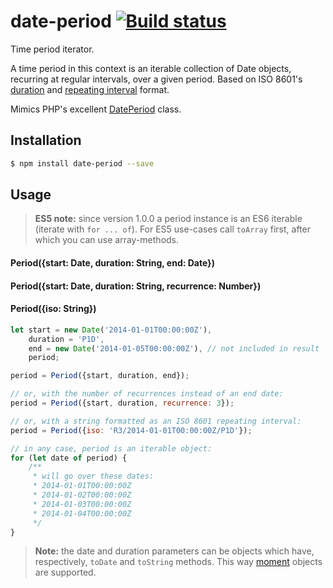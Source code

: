 date-period [![Build status](https://api.travis-ci.org/smhg/date-period.png)](https://travis-ci.org/smhg/date-period)
======
Time period iterator.

A time period in this context is an iterable collection of Date objects, recurring at regular intervals, over a given period. Based on ISO 8601's [duration](https://en.wikipedia.org/wiki/ISO_8601#Durations) and [repeating interval](https://en.wikipedia.org/wiki/ISO_8601#Repeating_intervals) format.

Mimics PHP's excellent [DatePeriod](http://www.php.net/manual/en/class.dateperiod.php) class.

## Installation
```bash
$ npm install date-period --save
```

## Usage
> **ES5 note:** since version 1.0.0 a period instance is an ES6 iterable (iterate with `for ... of`). For ES5 use-cases call `toArray` first, after which you can use array-methods.

#### Period({start: Date, duration: String, end: Date})
#### Period({start: Date, duration: String, recurrence: Number})
#### Period({iso: String})
```javascript
let start = new Date('2014-01-01T00:00:00Z'),
	duration = 'P1D',
	end = new Date('2014-01-05T00:00:00Z'), // not included in result
	period;

period = Period({start, duration, end});

// or, with the number of recurrences instead of an end date:
period = Period({start, duration, recurrence: 3});

// or, with a string formatted as an ISO 8601 repeating interval:
period = Period({iso: 'R3/2014-01-01T00:00:00Z/P1D'});

// in any case, period is an iterable object:
for (let date of period) {
	/**
	 * will go over these dates:
	 * 2014-01-01T00:00:00Z
	 * 2014-01-02T00:00:00Z
	 * 2014-01-03T00:00:00Z
	 * 2014-01-04T00:00:00Z
	 */
}
```
> **Note:** the date and duration parameters can be objects which have, respectively, `toDate` and `toString` methods. This way [moment](http://momentjs.com) objects are supported.
